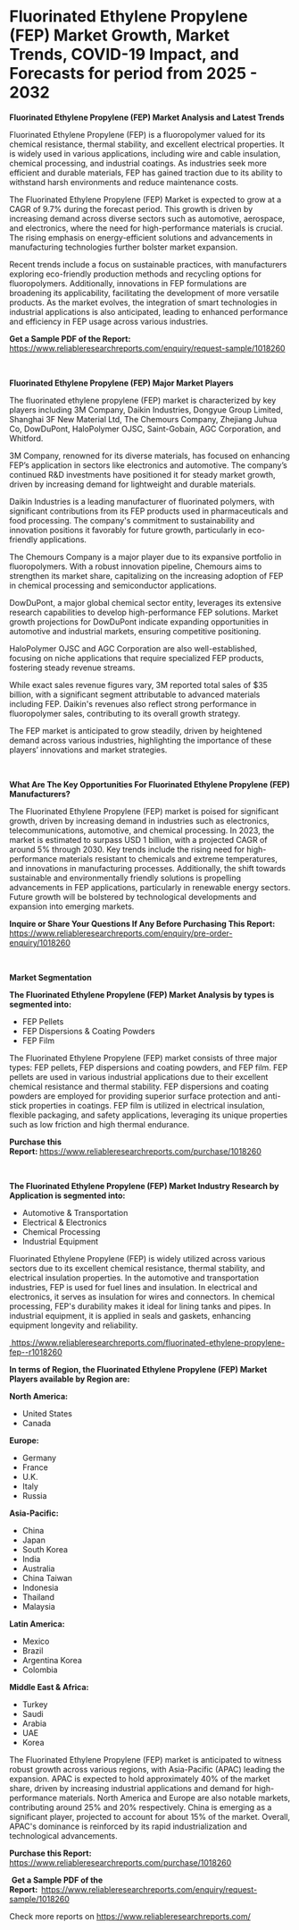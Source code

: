<p><h1>Fluorinated Ethylene Propylene (FEP) Market Growth, Market Trends, COVID-19 Impact, and Forecasts for period from 2025 - 2032</h1></p><p><strong>Fluorinated Ethylene Propylene (FEP) Market Analysis and Latest Trends</strong></p>
<p><p>Fluorinated Ethylene Propylene (FEP) is a fluoropolymer valued for its chemical resistance, thermal stability, and excellent electrical properties. It is widely used in various applications, including wire and cable insulation, chemical processing, and industrial coatings. As industries seek more efficient and durable materials, FEP has gained traction due to its ability to withstand harsh environments and reduce maintenance costs.</p><p>The Fluorinated Ethylene Propylene (FEP) Market is expected to grow at a CAGR of 9.7% during the forecast period. This growth is driven by increasing demand across diverse sectors such as automotive, aerospace, and electronics, where the need for high-performance materials is crucial. The rising emphasis on energy-efficient solutions and advancements in manufacturing technologies further bolster market expansion.</p><p>Recent trends include a focus on sustainable practices, with manufacturers exploring eco-friendly production methods and recycling options for fluoropolymers. Additionally, innovations in FEP formulations are broadening its applicability, facilitating the development of more versatile products. As the market evolves, the integration of smart technologies in industrial applications is also anticipated, leading to enhanced performance and efficiency in FEP usage across various industries.</p></p>
<p><strong>Get a Sample PDF of the Report:&nbsp;</strong> <a href="https://www.reliableresearchreports.com/enquiry/request-sample/1018260?utm_campaign=2295&utm_medium=2&utm_source=Github&utm_content=ia&utm_term=21032025&utm_id=fluorinated-ethylene-propylene-fep">https://www.reliableresearchreports.com/enquiry/request-sample/1018260</a></p>
<p>&nbsp;</p>
<p><strong>Fluorinated Ethylene Propylene (FEP) Major Market Players</strong></p>
<p><p>The fluorinated ethylene propylene (FEP) market is characterized by key players including 3M Company, Daikin Industries, Dongyue Group Limited, Shanghai 3F New Material Ltd, The Chemours Company, Zhejiang Juhua Co, DowDuPont, HaloPolymer OJSC, Saint-Gobain, AGC Corporation, and Whitford. </p><p>3M Company, renowned for its diverse materials, has focused on enhancing FEP’s application in sectors like electronics and automotive. The company’s continued R&D investments have positioned it for steady market growth, driven by increasing demand for lightweight and durable materials. </p><p>Daikin Industries is a leading manufacturer of fluorinated polymers, with significant contributions from its FEP products used in pharmaceuticals and food processing. The company's commitment to sustainability and innovation positions it favorably for future growth, particularly in eco-friendly applications.</p><p>The Chemours Company is a major player due to its expansive portfolio in fluoropolymers. With a robust innovation pipeline, Chemours aims to strengthen its market share, capitalizing on the increasing adoption of FEP in chemical processing and semiconductor applications.</p><p>DowDuPont, a major global chemical sector entity, leverages its extensive research capabilities to develop high-performance FEP solutions. Market growth projections for DowDuPont indicate expanding opportunities in automotive and industrial markets, ensuring competitive positioning.</p><p>HaloPolymer OJSC and AGC Corporation are also well-established, focusing on niche applications that require specialized FEP products, fostering steady revenue streams.</p><p>While exact sales revenue figures vary, 3M reported total sales of $35 billion, with a significant segment attributable to advanced materials including FEP. Daikin's revenues also reflect strong performance in fluoropolymer sales, contributing to its overall growth strategy. </p><p>The FEP market is anticipated to grow steadily, driven by heightened demand across various industries, highlighting the importance of these players’ innovations and market strategies.</p></p>
<p>&nbsp;</p>
<p><strong>What Are The Key Opportunities For Fluorinated Ethylene Propylene (FEP) Manufacturers?</strong></p>
<p><p>The Fluorinated Ethylene Propylene (FEP) market is poised for significant growth, driven by increasing demand in industries such as electronics, telecommunications, automotive, and chemical processing. In 2023, the market is estimated to surpass USD 1 billion, with a projected CAGR of around 5% through 2030. Key trends include the rising need for high-performance materials resistant to chemicals and extreme temperatures, and innovations in manufacturing processes. Additionally, the shift towards sustainable and environmentally friendly solutions is propelling advancements in FEP applications, particularly in renewable energy sectors. Future growth will be bolstered by technological developments and expansion into emerging markets.</p></p>
<p><strong>Inquire or Share Your Questions If Any Before Purchasing This Report:</strong> <a href="https://www.reliableresearchreports.com/enquiry/pre-order-enquiry/1018260?utm_campaign=2295&utm_medium=2&utm_source=Github&utm_content=ia&utm_term=21032025&utm_id=fluorinated-ethylene-propylene-fep">https://www.reliableresearchreports.com/enquiry/pre-order-enquiry/1018260</a></p>
<p>&nbsp;</p>
<p><strong>Market Segmentation</strong></p>
<p><strong>The Fluorinated Ethylene Propylene (FEP) Market Analysis by types is segmented into:</strong></p>
<p><ul><li>FEP Pellets</li><li>FEP Dispersions & Coating Powders</li><li>FEP Film</li></ul></p>
<p><p>The Fluorinated Ethylene Propylene (FEP) market consists of three major types: FEP pellets, FEP dispersions and coating powders, and FEP film. FEP pellets are used in various industrial applications due to their excellent chemical resistance and thermal stability. FEP dispersions and coating powders are employed for providing superior surface protection and anti-stick properties in coatings. FEP film is utilized in electrical insulation, flexible packaging, and safety applications, leveraging its unique properties such as low friction and high thermal endurance.</p></p>
<p><strong>Purchase this Report:&nbsp;</strong><a href="https://www.reliableresearchreports.com/purchase/1018260?utm_campaign=2295&utm_medium=2&utm_source=Github&utm_content=ia&utm_term=21032025&utm_id=fluorinated-ethylene-propylene-fep">https://www.reliableresearchreports.com/purchase/1018260</a></p>
<p>&nbsp;</p>
<p><strong>The Fluorinated Ethylene Propylene (FEP) Market Industry Research by Application is segmented into:</strong></p>
<p><ul><li>Automotive & Transportation</li><li>Electrical & Electronics</li><li>Chemical Processing</li><li>Industrial Equipment</li></ul></p>
<p><p>Fluorinated Ethylene Propylene (FEP) is widely utilized across various sectors due to its excellent chemical resistance, thermal stability, and electrical insulation properties. In the automotive and transportation industries, FEP is used for fuel lines and insulation. In electrical and electronics, it serves as insulation for wires and connectors. In chemical processing, FEP's durability makes it ideal for lining tanks and pipes. In industrial equipment, it is applied in seals and gaskets, enhancing equipment longevity and reliability.</p></p>
<p><a href="https://www.reliableresearchreports.com/fluorinated-ethylene-propylene-fep--r1018260?utm_campaign=2295&utm_medium=2&utm_source=Github&utm_content=ia&utm_term=21032025&utm_id=fluorinated-ethylene-propylene-fep">&nbsp;https://www.reliableresearchreports.com/fluorinated-ethylene-propylene-fep--r1018260</a></p>
<p><strong>In terms of Region, the Fluorinated Ethylene Propylene (FEP) Market Players available by Region are:</strong></p>
<p>
    <p> <strong> North America: </strong>
        <ul>
            <li>United States</li>
            <li>Canada</li>
        </ul>
        </p> 
    <p> <strong> Europe: </strong>
        <ul>
            <li>Germany</li>
            <li>France</li>
            <li>U.K.</li>
            <li>Italy</li>
            <li>Russia</li>
        </ul>
        </p> 
    <p> <strong> Asia-Pacific: </strong>
        <ul>
            <li>China</li>
            <li>Japan</li>
            <li>South Korea</li>
            <li>India</li>
            <li>Australia</li>
            <li>China Taiwan</li>
            <li>Indonesia</li>
            <li>Thailand</li>
            <li>Malaysia</li>
        </ul>
        </p> 
    <p> <strong> Latin America: </strong>
        <ul>
            <li>Mexico</li>
            <li>Brazil</li>
            <li>Argentina Korea</li>
            <li>Colombia</li>
        </ul>
        </p> 
    <p> <strong> Middle East & Africa: </strong>
        <ul>
            <li>Turkey</li>
            <li>Saudi</li>
            <li>Arabia</li>
            <li>UAE</li>
            <li>Korea</li>
        </ul>
    </p>
    </p>
<p><p>The Fluorinated Ethylene Propylene (FEP) market is anticipated to witness robust growth across various regions, with Asia-Pacific (APAC) leading the expansion. APAC is expected to hold approximately 40% of the market share, driven by increasing industrial applications and demand for high-performance materials. North America and Europe are also notable markets, contributing around 25% and 20% respectively. China is emerging as a significant player, projected to account for about 15% of the market. Overall, APAC's dominance is reinforced by its rapid industrialization and technological advancements.</p></p>
<p><strong>Purchase this Report: </strong><a href="https://www.reliableresearchreports.com/purchase/1018260?utm_campaign=2295&utm_medium=2&utm_source=Github&utm_content=ia&utm_term=21032025&utm_id=fluorinated-ethylene-propylene-fep">https://www.reliableresearchreports.com/purchase/1018260</a></p>
<p>&nbsp;<strong>Get a Sample PDF of the Report:&nbsp;&nbsp;</strong><a href="https://www.reliableresearchreports.com/enquiry/request-sample/1018260?utm_campaign=2295&utm_medium=2&utm_source=Github&utm_content=ia&utm_term=21032025&utm_id=fluorinated-ethylene-propylene-fep">https://www.reliableresearchreports.com/enquiry/request-sample/1018260</a></p>
<p><strong></strong></p>
<p>Check more reports on <a href="https://www.reliableresearchreports.com/?utm_campaign=2295&utm_medium=2&utm_source=Github&utm_content=ia&utm_term=21032025&utm_id=fluorinated-ethylene-propylene-fep">https://www.reliableresearchreports.com/</a></p>